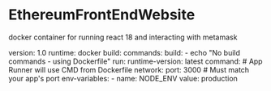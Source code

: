 # EthereumFrontEndWebsite
docker container for running react 18 and interacting with metamask 


version: 1.0
runtime: docker
build:
  commands:
    build:
      - echo "No build commands - using Dockerfile"
run:
  runtime-version: latest
  command: # App Runner will use CMD from Dockerfile
  network:
    port: 3000  # Must match your app's port
    env-variables:
      - name: NODE_ENV
        value: production
